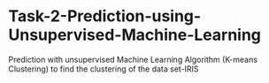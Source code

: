 # Task-2-Prediction-using-Unsupervised-Machine-Learning
Prediction with unsupervised Machine Learning Algorithm (K-means Clustering) to find the clustering of the data set-IRIS
